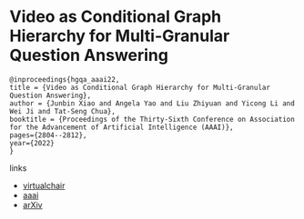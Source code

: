 # Video as Conditional Graph Hierarchy for Multi-Granular Question Answering

```
@inproceedings{hgqa_aaai22,
title = {Video as Conditional Graph Hierarchy for Multi-Granular Question Answering},
author = {Junbin Xiao and Angela Yao and Liu Zhiyuan and Yicong Li and Wei Ji and Tat-Seng Chua},
booktitle = {Proceedings of the Thirty-Sixth Conference on Association for the Advancement of Artificial Intelligence (AAAI)},
pages={2804--2812},
year={2022}
}
```

links
- [virtualchair](https://aaai-2022.virtualchair.net/poster_aaai36)
- [aaai](https://ojs.aaai.org/index.php/AAAI/article/view/20184)
- [arXiv](https://arxiv.org/abs/2112.06197)

